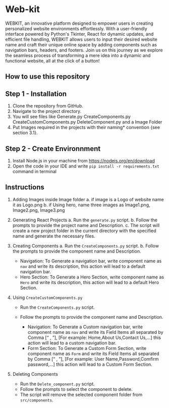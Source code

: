 # Web-kit

WEBKIT, an innovative platform designed to empower users in creating personalized website environments effortlessly. With a user-friendly interface powered by Python's Tkinter, React for dynamic updates, and efficient file handling, WEBKIT allows users to input their desired website name and craft their unique online space by adding components such as navigation bars, headers, and footers. Join us on this journey as we explore the seamless process of transforming a mere idea into a dynamic and functional website, all at the click of a button!

## How to use this repository 

## Step 1 - Installation
1.	Clone the repository from GitHub.
2.	Navigate to the project directory.
3.	You will see files like Generate.py CreateComponents.py CreateCustomComponents.py DeleteComponent.py and a Image Folder
4.	Put Images required in the projects with their naming* convention {see section 3.1}. 
## Step 2 - Create Environnment
1. Install Node.js in your machine from https://nodejs.org/en/download
2. Open the code in your IDE and write `pip install -r requirements.txt` command in terminal

## Instructions 
1. Adding Images inside Image folder
  	a. if image is a Logo of website name it as Logo.png
    b. if Using hero, name three images as Image1.png, Image2.png, Image3.png
   
2. Generating React Projects
    a.	Run the `generate.py` script.
    b.	Follow the prompts to provide the project name and Description.
    c.	The script will create a new project folder in the current directory with the specified name and generate the necessary files.
   
 3. Creating Components
    a. Run the `CreateComponents.py` script.
    b. Follow the prompts to provide the component name and Description.
    
    - Navigation: To Generate a navigation bar, write component name as `nav` and write its description, this action will lead to a default navigation bar.
    - Hero Section: To Generate a Hero Section, write component name as `Hero` and write its description, this action will lead to a default Hero Section.


  4. Using `CreateCustomComponents.py`
     -	Run the `CreateComponents.py` script.
     -	Follow the prompts to provide the component name and Description.
     
        - Navigation: To Generate a Custom navigation bar, write component name as `nav` and write its Field Items all separated by Comma [“ , ”], [For example: 
Home,About Us,Contact Us,…] this action will lead to a custom navigation bar.
        - Form Section: To Generate a Custom Form Section, write component name as `Form` and write its Field Items all separated by Comma [“ , ”], [For example: User Name,Password,Comfirm password,…] this action will lead to a Custom Form Section.


  5. Deleting Components
     -  Run the `Delete_component.py` script.
     -	Follow the prompts to select the component to delete.
     -  The script will remove the selected component folder from `src/components`.
 
